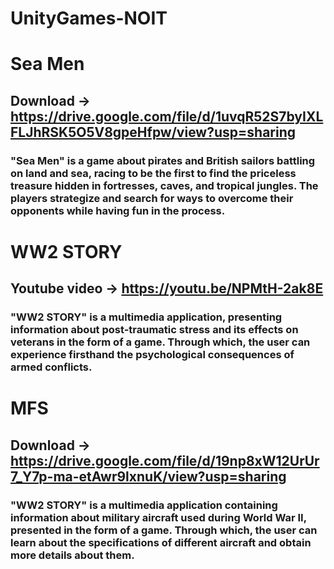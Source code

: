 # UnityGames-NOIT

# Sea Men
## Download -> https://drive.google.com/file/d/1uvqR52S7byIXLFLJhRSK5O5V8gpeHfpw/view?usp=sharing

###  "Sea Men" is a game about pirates and British sailors battling on land and sea, racing to be the first to find the priceless treasure hidden in fortresses, caves, and tropical jungles. The players strategize and search for ways to overcome their opponents while having fun in the process.

# WW2 STORY
## Youtube video -> https://youtu.be/NPMtH-2ak8E

###  "WW2 STORY" is a multimedia application, presenting information about post-traumatic stress and its effects on veterans in the form of a game. Through which, the user can experience firsthand the psychological consequences of armed conflicts.

# MFS
## Download -> https://drive.google.com/file/d/19np8xW12UrUr7_Y7p-ma-etAwr9lxnuK/view?usp=sharing

###  "WW2 STORY" is a multimedia application containing information about military aircraft used during World War II, presented in the form of a game. Through which, the user can learn about the specifications of different aircraft and obtain more details about them.

